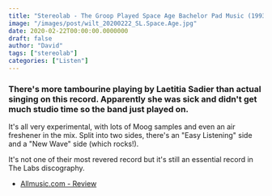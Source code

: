 ```yaml
---
title: "Stereolab - The Groop Played Space Age Bachelor Pad Music (1993)"
image: "/images/post/wilt_20200222_SL.Space.Age.jpg"
date: 2020-02-22T00:00:00.0000000
draft: false
author: "David"
tags: ["stereolab"]
categories: ["Listen"]
---
```

### There's more tambourine playing by Laetitia Sadier than actual singing on this record. Apparently she was sick and didn't get much studio time so the band just played on.   
  
It's all very experimental, with lots of Moog samples and even an air freshener in the mix. Split into two sides, there's an "Easy Listening" side and a "New Wave" side (which rocks!).   
  
It's not one of their most revered record but it's still an essential record in The Labs discography.   

-  [Allmusic.com - Review](https://www.allmusic.com/album/the-groop-played-space-age-bachelor-pad-music-mw0000175238)